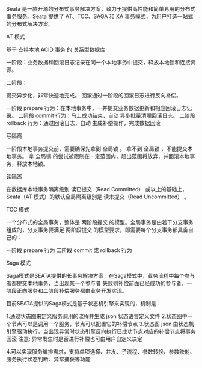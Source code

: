 
Seata 是一款开源的分布式事务解决方案，致力于提供高性能和简单易用的分布式事务服务。Seata 提供了 AT、TCC、SAGA 和 XA 事务模式，为用户打造一站式的分布式解决方案。

AT 模式

基于 支持本地 ACID 事务 的 关系型数据库


一阶段：业务数据和回滚日志记录在同一个本地事务中提交，释放本地锁和连接资源。

二阶段：

提交异步化，非常快速地完成。
回滚通过一阶段的回滚日志进行反向补偿。

一阶段 prepare 行为：在本地事务中，一并提交业务数据更新和相应回滚日志记录。
二阶段 commit 行为：马上成功结束，自动 异步批量清理回滚日志。
二阶段 rollback 行为：通过回滚日志，自动 生成补偿操作，完成数据回滚

写隔离

一阶段本地事务提交前，需要确保先拿到 全局锁 。
拿不到 全局锁 ，不能提交本地事务。
拿 全局锁 的尝试被限制在一定范围内，超出范围将放弃，并回滚本地事务，释放本地锁。

读隔离

在数据库本地事务隔离级别 读已提交（Read Committed） 或以上的基础上，Seata（AT 模式）的默认全局隔离级别是 读未提交（Read Uncommitted） 。

TCC 模式

一个分布式的全局事务，整体是 两阶段提交 的模型。全局事务是由若干分支事务组成的，分支事务要满足 两阶段提交 
的模型要求，即需要每个分支事务都具备自己的：

一阶段 prepare 行为
二阶段 commit 或 rollback 行为

Saga 模式

Saga模式是SEATA提供的长事务解决方案，在Saga模式中，业务流程中每个参与者都提交本地事务，当出现某一个参与者
失败则补偿前面已经成功的参与者，一阶段正向服务和二阶段补偿服务都由业务开发实现。

目前SEATA提供的Saga模式是基于状态机引擎来实现的，机制是：

1.通过状态图来定义服务调用的流程并生成 json 状态语言定义文件
2.状态图中一个节点可以是调用一个服务，节点可以配置它的补偿节点
3.状态图 json 由状态机引擎驱动执行，当出现异常时状态引擎反向执行已成功节点对应的补偿节点将事务回滚
注意: 异常发生时是否进行补偿也可由用户自定义决定

4.可以实现服务编排需求，支持单项选择、并发、子流程、参数转换、参数映射、服务执行状态判断、异常捕获等功能
